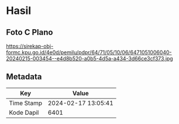 # Hasil

## Foto C Plano

https://sirekap-obj-formc.kpu.go.id/4e0d/pemilu/pdpr/64/71/05/10/06/6471051006040-20240215-003454--e4d8b520-a0b5-4d5a-a434-3d66ce3cf373.jpg


## Metadata

| Key        | Value               |
| ---------- | ------------------- |
| Time Stamp | 2024-02-17 13:05:41 |
| Kode Dapil | 6401                |



